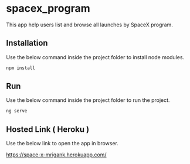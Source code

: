 # spacex_program
This app help users list and browse all launches by SpaceX program.

## Installation

Use the below command inside the project folder to install node modules.

```bash
npm install
```
## Run

Use the below command inside the project folder to run the project.

```bash
ng serve
```
## Hosted Link ( Heroku )

Use the below link to open the app in browser.

https://space-x-mrigank.herokuapp.com/



